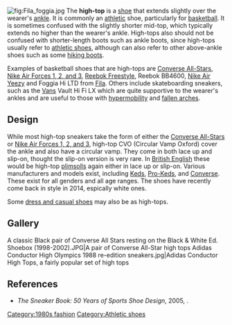 ![](Fila_foggia.jpg "fig:Fila_foggia.jpg") The **high-top** is a
[shoe](shoe "wikilink") that extends slightly over the wearer's
[ankle](ankle "wikilink"). It is commonly an
[athletic](Sport "wikilink") shoe, particularly for
[basketball](basketball "wikilink"). It is sometimes confused with the
slightly shorter mid-top, which typically extends no higher than the
wearer's ankle. High-tops also should not be confused with
shorter-length boots such as ankle boots, since high-tops usually refer
to [athletic shoes](athletic_shoes "wikilink"), although can also refer
to other above-ankle shoes such as some [hiking
boots](hiking_boots "wikilink").

Examples of basketball shoes that are high-tops are [Converse
All-Stars](Converse_All-Stars "wikilink"), [Nike Air Forces 1, 2, and
3](Air_Force_1_(shoe) "wikilink"), [Reebok
Freestyle](Reebok_Freestyle "wikilink"), Reebok BB4600, [Nike Air
Yeezy](Nike_Air_Yeezy "wikilink") and Foggia Hi LTD from
[Fila](Fila_(company) "wikilink"). Others include skateboarding
sneakers, such as the [Vans](Vans "wikilink") Vault Hi Fi LX which are
quite supportive to the wearer's ankles and are useful to those with
[hypermobility](Hypermobility_(joints) "wikilink") and [fallen
arches](flat_feet "wikilink").

## Design

While most high-top sneakers take the form of either the [Converse
All-Stars](Converse_All-Stars "wikilink") or [Nike Air Forces 1, 2, and
3](Air_Force_1_(shoe) "wikilink"), high-top CVO (Circular Vamp Oxford)
cover the ankle and also have a circular vamp. They come in both lace up
and slip-on, thought the slip-on version is very rare. In [British
English](British_English "wikilink") these would be high-top
[plimsolls](plimsolls "wikilink") again either in lace up or slip-on.
Various manufacturers and models exist, including
[Keds](Keds "wikilink"), [Pro-Keds](Pro-Keds "wikilink"), and
[Converse](Converse_(shoe_company) "wikilink"). These exist for all
genders and all age ranges. The shoes have recently come back in style
in 2014, espically white ones.

Some [dress and casual shoes](Shoe#Dress_and_casual "wikilink") may also
be as high-tops.

## Gallery

A classic Black pair of Converse All Stars resting on the Black & White
Ed. Shoebox (1998-2002).JPG\|A pair of Converse All-Star high tops
Adidas Conductor High Olympics 1988 re-edition sneakers.jpg\|Adidas
Conductor High Tops, a fairly popular set of high tops

## References

-   *The Sneaker Book: 50 Years of Sports Shoe Design*, 2005, .

[Category:1980s fashion](Category:1980s_fashion "wikilink")
[Category:Athletic shoes](Category:Athletic_shoes "wikilink")